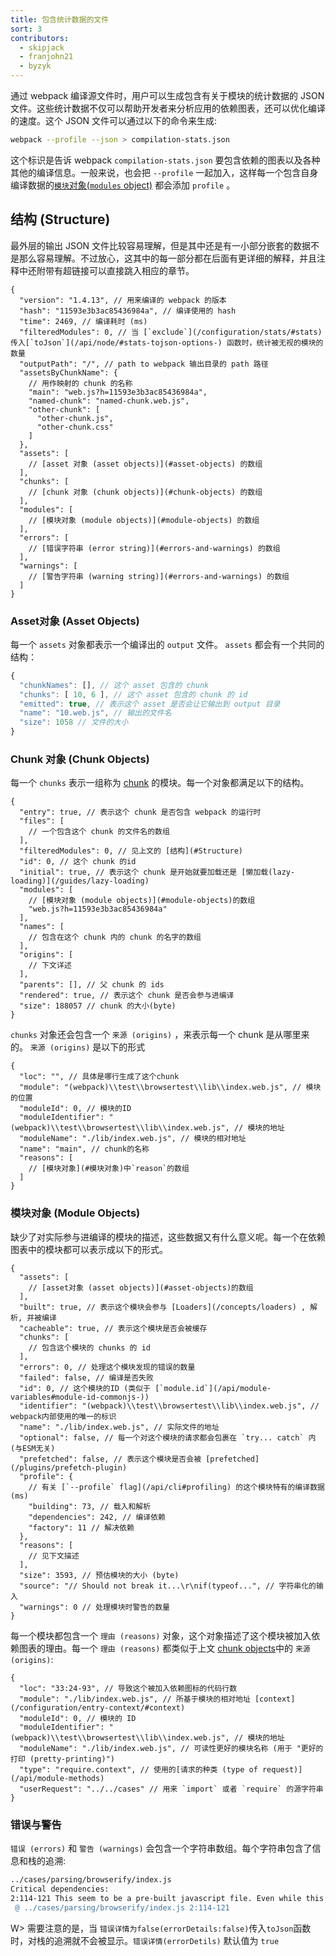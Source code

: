 ```yaml
---
title: 包含统计数据的文件
sort: 3
contributors:
  - skipjack
  - franjohn21
  - byzyk
---
```


通过 webpack 编译源文件时，用户可以生成包含有关于模块的统计数据的 JSON 文件。这些统计数据不仅可以帮助开发者来分析应用的依赖图表，还可以优化编译的速度。这个 JSON 文件可以通过以下的命令来生成:

``` bash
webpack --profile --json > compilation-stats.json
```

这个标识是告诉 webpack `compilation-stats.json` 要包含依赖的图表以及各种其他的编译信息。一般来说，也会把 `--profile` 一起加入，这样每一个包含自身编译数据的[`模块`对象(`modules` object)](#modules-object) 都会添加 `profile` 。


## 结构 (Structure)

最外层的输出 JSON 文件比较容易理解，但是其中还是有一小部分嵌套的数据不是那么容易理解。不过放心，这其中的每一部分都在后面有更详细的解释，并且注释中还附带有超链接可以直接跳入相应的章节。

```js-with-links
{
  "version": "1.4.13", // 用来编译的 webpack 的版本
  "hash": "11593e3b3ac85436984a", // 编译使用的 hash
  "time": 2469, // 编译耗时 (ms)
  "filteredModules": 0, // 当 [`exclude`](/configuration/stats/#stats)传入[`toJson`](/api/node/#stats-tojson-options-) 函数时，统计被无视的模块的数量
  "outputPath": "/", // path to webpack 输出目录的 path 路径
  "assetsByChunkName": {
    // 用作映射的 chunk 的名称
    "main": "web.js?h=11593e3b3ac85436984a",
    "named-chunk": "named-chunk.web.js",
    "other-chunk": [
      "other-chunk.js",
      "other-chunk.css"
    ]
  },
  "assets": [
    // [asset 对象 (asset objects)](#asset-objects) 的数组
  ],
  "chunks": [
    // [chunk 对象 (chunk objects)](#chunk-objects) 的数组
  ],
  "modules": [
    // [模块对象 (module objects)](#module-objects) 的数组
  ],
  "errors": [
    // [错误字符串 (error string)](#errors-and-warnings) 的数组
  ],
  "warnings": [
    // [警告字符串 (warning string)](#errors-and-warnings) 的数组
  ]
}
```


### Asset对象 (Asset Objects)

每一个 `assets` 对象都表示一个编译出的 `output` 文件。 `assets` 都会有一个共同的结构：

<!-- eslint-skip -->

```js
{
  "chunkNames": [], // 这个 asset 包含的 chunk
  "chunks": [ 10, 6 ], // 这个 asset 包含的 chunk 的 id
  "emitted": true, // 表示这个 asset 是否会让它输出到 output 目录
  "name": "10.web.js", // 输出的文件名
  "size": 1058 // 文件的大小
}
```


### Chunk 对象 (Chunk Objects)

每一个 `chunks` 表示一组称为 [chunk](/glossary#c) 的模块。每一个对象都满足以下的结构。

```js-with-links
{
  "entry": true, // 表示这个 chunk 是否包含 webpack 的运行时
  "files": [
    // 一个包含这个 chunk 的文件名的数组
  ],
  "filteredModules": 0, // 见上文的 [结构](#Structure)
  "id": 0, // 这个 chunk 的id
  "initial": true, // 表示这个 chunk 是开始就要加载还是 [懒加载(lazy-loading)](/guides/lazy-loading)
  "modules": [
    // [模块对象 (module objects)](#module-objects)的数组
    "web.js?h=11593e3b3ac85436984a"
  ],
  "names": [
    // 包含在这个 chunk 内的 chunk 的名字的数组
  ],
  "origins": [
    // 下文详述
  ],
  "parents": [], // 父 chunk 的 ids
  "rendered": true, // 表示这个 chunk 是否会参与进编译
  "size": 188057 // chunk 的大小(byte)
}
```

`chunks` 对象还会包含一个 `来源 (origins)` ，来表示每一个 chunk 是从哪里来的。 `来源 (origins)` 是以下的形式

```js-with-links
{
  "loc": "", // 具体是哪行生成了这个chunk
  "module": "(webpack)\\test\\browsertest\\lib\\index.web.js", // 模块的位置
  "moduleId": 0, // 模块的ID
  "moduleIdentifier": "(webpack)\\test\\browsertest\\lib\\index.web.js", // 模块的地址
  "moduleName": "./lib/index.web.js", // 模块的相对地址
  "name": "main", // chunk的名称
  "reasons": [
    // [模块对象](#模块对象)中`reason`的数组
  ]
}
```


### 模块对象 (Module Objects)

缺少了对实际参与进编译的模块的描述，这些数据又有什么意义呢。每一个在依赖图表中的模块都可以表示成以下的形式。

```js-with-links
{
  "assets": [
    // [asset对象 (asset objects)](#asset-objects)的数组
  ],
  "built": true, // 表示这个模块会参与 [Loaders](/concepts/loaders) , 解析, 并被编译
  "cacheable": true, // 表示这个模块是否会被缓存
  "chunks": [
    // 包含这个模块的 chunks 的 id
  ],
  "errors": 0, // 处理这个模块发现的错误的数量
  "failed": false, // 编译是否失败
  "id": 0, // 这个模块的ID (类似于 [`module.id`](/api/module-variables#module-id-commonjs-))
  "identifier": "(webpack)\\test\\browsertest\\lib\\index.web.js", // webpack内部使用的唯一的标识
  "name": "./lib/index.web.js", // 实际文件的地址
  "optional": false, // 每一个对这个模块的请求都会包裹在 `try... catch` 内 (与ESM无关)
  "prefetched": false, // 表示这个模块是否会被 [prefetched](/plugins/prefetch-plugin)
  "profile": {
    // 有关 [`--profile` flag](/api/cli#profiling) 的这个模块特有的编译数据 (ms)
    "building": 73, // 载入和解析
    "dependencies": 242, // 编译依赖
    "factory": 11 // 解决依赖
  },
  "reasons": [
    // 见下文描述
  ],
  "size": 3593, // 预估模块的大小 (byte)
  "source": "// Should not break it...\r\nif(typeof...", // 字符串化的输入
  "warnings": 0 // 处理模块时警告的数量
}
```

每一个模块都包含一个 `理由 (reasons)` 对象，这个对象描述了这个模块被加入依赖图表的理由。每一个 `理由 (reasons)` 都类似于上文 [chunk objects](#chunk-objects)中的 `来源 (origins)`:

```js-with-links
{
  "loc": "33:24-93", // 导致这个被加入依赖图标的代码行数
  "module": "./lib/index.web.js", // 所基于模块的相对地址 [context](/configuration/entry-context/#context)
  "moduleId": 0, // 模块的 ID
  "moduleIdentifier": "(webpack)\\test\\browsertest\\lib\\index.web.js", // 模块的地址
  "moduleName": "./lib/index.web.js", // 可读性更好的模块名称 (用于 "更好的打印 (pretty-printing)")
  "type": "require.context", // 使用的[请求的种类 (type of request)](/api/module-methods)
  "userRequest": "../../cases" // 用来 `import` 或者 `require` 的源字符串
}
```


### 错误与警告

`错误 (errors)` 和 `警告 (warnings)` 会包含一个字符串数组。每个字符串包含了信息和栈的追溯:

``` bash
../cases/parsing/browserify/index.js
Critical dependencies:
2:114-121 This seem to be a pre-built javascript file. Even while this is possible, it's not recommended. Try to require to original source to get better results.
 @ ../cases/parsing/browserify/index.js 2:114-121
```

W> 需要注意的是，当 `错误详情为false(errorDetails:false)`传入`toJson`函数时，对栈的追溯就不会被显示。`错误详情(errorDetils)` 默认值为 `true`
